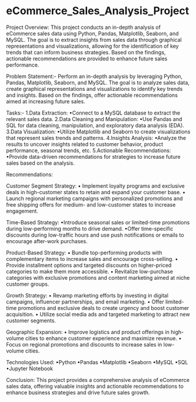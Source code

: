 # eCommerce_Sales_Analysis_Project

Project Overview:
This project conducts an in-depth analysis of eCommerce sales data using Python, Pandas, Matplotlib, Seaborn, and MySQL. The goal is to extract insights from sales data through graphical representations and visualizations, allowing for the identification of key trends that can inform business strategies. Based on the findings, actionable recommendations are provided to enhance future sales performance.

Problem Statement:-
Perform an in-depth analysis by leveraging Python, Pandas, Matplotlib, Seaborn, and MySQL. The goal is to analyze sales data, create graphical representations and visualizations to identify key trends and insights. Based on the findings, offer actionable recommendations aimed at increasing future sales.

Tasks:-
1.Data Extraction:
•Connect to a MySQL database to extract the relevant sales data.
2.Data Cleaning and Manipulation:
•Use Pandas and SQL for data cleaning, manipulation, and exploratory data analysis (EDA).
3.Data Visualization:
•Utilize Matplotlib and Seaborn to create visualizations that represent sales trends and patterns.
4.Insights Analysis:
•Analyze the results to uncover insights related to customer behavior, product performance, seasonal trends, etc.
5.Actionable Recommendations:
•Provide data-driven recommendations for strategies to increase future sales based on the analysis.

Recommendations:

Customer Segment Strategy:
• Implement loyalty programs and exclusive deals in high-customer states to retain and expand your customer base.
• Launch regional marketing campaigns with personalized promotions and free shipping offers for medium- and low-customer states to increase engagement.

Time-Based Strategy:
•Introduce seasonal sales or limited-time promotions during low-performing months to drive demand.
•Offer time-specific discounts during low-traffic hours and use push notifications or emails to encourage after-work purchases.

Product-Based Strategy:
• Bundle top-performing products with complementary items to increase sales and encourage cross-selling.
• Provide installment options and targeted discounts on higher-priced categories to make them more accessible.
• Revitalize low-purchase categories with exclusive promotions and content marketing aimed at niche customer groups.

Growth Strategy:
• Revamp marketing efforts by investing in digital campaigns, influencer partnerships, and email marketing.
• Offer limited-time promotions and exclusive deals to create urgency and boost customer acquisition.
• Utilize social media ads and targeted marketing to attract new customer segments.

Geographic Expansion:
• Improve logistics and product offerings in high-volume cities to enhance customer experience and maximize revenue.
• Focus on regional promotions and discounts to increase sales in low-volume cities.

Technologies Used:
•Python
•Pandas
•Matplotlib
•Seaborn
•MySQL
•SQL
•Jupyter Notebook

Conclusion:
This project provides a comprehensive analysis of eCommerce sales data, offering valuable insights and actionable recommendations to enhance business strategies and drive future sales growth.

